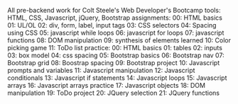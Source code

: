 All pre-backend work for Colt Steele's Web Developer's Bootcamp
tools: HTML, CSS, Javascript, jQuery, Bootstrap
assignments:
  00: HTML basics
  01: UL/OL
  02: div, form, label, input tags
  03: CSS selectors
  04: Spacing using CSS
  05: javascript while loops
  06: javascript for loops
  07: javascript functions
  08: DOM manipulation
  09: synthesis of elements learned
  10: Color picking game
  11: ToDo list
practice:
  00: HTML basics
  01: tables
  02: inputs
  03: box model
  04: css spacing
  05: Bootstrap basics
  06: Bootstrap nav
  07: Bootstrap grid
  08: Boostrap spacing
  09: Bootstrap project
  10: Javascript prompts and variables
  11: Javascript manipulation
  12: Javascript conditionals
  13: Javascript if statements
  14: Javascript loops
  15: Javascript arrays
  16: Javascript arrays practice
  17: Javascript objects
  18: DOM manipulation
  19: ToDo project
  20: JQuery selection
  21: JQuery functions
